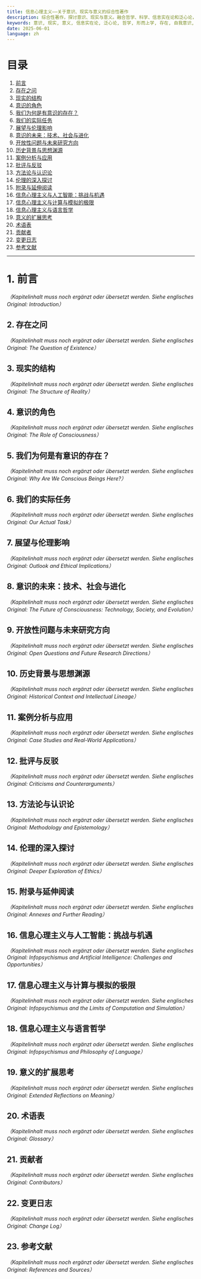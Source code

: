 ```yaml
---
title: 信息心理主义——关于意识、现实与意义的综合性著作
description: 综合性著作，探讨意识、现实与意义。融合哲学、科学、信息实在论和泛心论，构建关于存在与意识的可理解模型。
keywords: 意识, 现实, 意义, 信息实在论, 泛心论, 哲学, 形而上学, 存在, 自我意识, 伦理
date: 2025-06-01
language: zh
---
```


# 目录

1. [前言](#1-前言)
2. [存在之问](#2-存在之问)
3. [现实的结构](#3-现实的结构)
4. [意识的角色](#4-意识的角色)
5. [我们为何是有意识的存在？](#5-我们为何是有意识的存在)
6. [我们的实际任务](#6-我们的实际任务)
7. [展望与伦理影响](#7-展望与伦理影响)
8. [意识的未来：技术、社会与进化](#8-意识的未来技术社会与进化)
9. [开放性问题与未来研究方向](#9-开放性问题与未来研究方向)
10. [历史背景与思想渊源](#10-历史背景与思想渊源)
11. [案例分析与应用](#11-案例分析与应用)
12. [批评与反驳](#12-批评与反驳)
13. [方法论与认识论](#13-方法论与认识论)
14. [伦理的深入探讨](#14-伦理的深入探讨)
15. [附录与延伸阅读](#15-附录与延伸阅读)
16. [信息心理主义与人工智能：挑战与机遇](#16-信息心理主义与人工智能挑战与机遇)
17. [信息心理主义与计算与模拟的极限](#17-信息心理主义与计算与模拟的极限)
18. [信息心理主义与语言哲学](#18-信息心理主义与语言哲学)
19. [意义的扩展思考](#19-意义的扩展思考)
20. [术语表](#20-术语表)
21. [贡献者](#21-贡献者)
22. [变更日志](#22-变更日志)
23. [参考文献](#23-参考文献)

---

# 1. 前言

*（Kapitelinhalt muss noch ergänzt oder übersetzt werden. Siehe englisches Original: Introduction）*

## 2. 存在之问

*（Kapitelinhalt muss noch ergänzt oder übersetzt werden. Siehe englisches Original: The Question of Existence）*

## 3. 现实的结构

*（Kapitelinhalt muss noch ergänzt oder übersetzt werden. Siehe englisches Original: The Structure of Reality）*

## 4. 意识的角色

*（Kapitelinhalt muss noch ergänzt oder übersetzt werden. Siehe englisches Original: The Role of Consciousness）*

## 5. 我们为何是有意识的存在？

*（Kapitelinhalt muss noch ergänzt oder übersetzt werden. Siehe englisches Original: Why Are We Conscious Beings Here?）*

## 6. 我们的实际任务

*（Kapitelinhalt muss noch ergänzt oder übersetzt werden. Siehe englisches Original: Our Actual Task）*

## 7. 展望与伦理影响

*（Kapitelinhalt muss noch ergänzt oder übersetzt werden. Siehe englisches Original: Outlook and Ethical Implications）*

## 8. 意识的未来：技术、社会与进化

*（Kapitelinhalt muss noch ergänzt oder übersetzt werden. Siehe englisches Original: The Future of Consciousness: Technology, Society, and Evolution）*

## 9. 开放性问题与未来研究方向

*（Kapitelinhalt muss noch ergänzt oder übersetzt werden. Siehe englisches Original: Open Questions and Future Research Directions）*

## 10. 历史背景与思想渊源

*（Kapitelinhalt muss noch ergänzt oder übersetzt werden. Siehe englisches Original: Historical Context and Intellectual Lineage）*

## 11. 案例分析与应用

*（Kapitelinhalt muss noch ergänzt oder übersetzt werden. Siehe englisches Original: Case Studies and Real-World Applications）*

## 12. 批评与反驳

*（Kapitelinhalt muss noch ergänzt oder übersetzt werden. Siehe englisches Original: Criticisms and Counterarguments）*

## 13. 方法论与认识论

*（Kapitelinhalt muss noch ergänzt oder übersetzt werden. Siehe englisches Original: Methodology and Epistemology）*

## 14. 伦理的深入探讨

*（Kapitelinhalt muss noch ergänzt oder übersetzt werden. Siehe englisches Original: Deeper Exploration of Ethics）*

## 15. 附录与延伸阅读

*（Kapitelinhalt muss noch ergänzt oder übersetzt werden. Siehe englisches Original: Annexes and Further Reading）*

## 16. 信息心理主义与人工智能：挑战与机遇

*（Kapitelinhalt muss noch ergänzt oder übersetzt werden. Siehe englisches Original: Infopsychismus and Artificial Intelligence: Challenges and Opportunities）*

## 17. 信息心理主义与计算与模拟的极限

*（Kapitelinhalt muss noch ergänzt oder übersetzt werden. Siehe englisches Original: Infopsychismus and the Limits of Computation and Simulation）*

## 18. 信息心理主义与语言哲学

*（Kapitelinhalt muss noch ergänzt oder übersetzt werden. Siehe englisches Original: Infopsychismus and Philosophy of Language）*

## 19. 意义的扩展思考

*（Kapitelinhalt muss noch ergänzt oder übersetzt werden. Siehe englisches Original: Extended Reflections on Meaning）*

## 20. 术语表

*（Kapitelinhalt muss noch ergänzt oder übersetzt werden. Siehe englisches Original: Glossary）*

## 21. 贡献者

*（Kapitelinhalt muss noch ergänzt oder übersetzt werden. Siehe englisches Original: Contributors）*

## 22. 变更日志

*（Kapitelinhalt muss noch ergänzt oder übersetzt werden. Siehe englisches Original: Change Log）*

## 23. 参考文献

*（Kapitelinhalt muss noch ergänzt oder übersetzt werden. Siehe englisches Original: References and Sources）*
